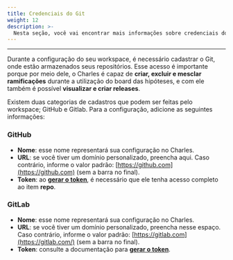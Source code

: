 ```yaml
---
title: Credenciais do Git
weight: 12
description: >-
  Nesta seção, você vai encontrar mais informações sobre credenciais do Git.
---
```


---

Durante a configuração do seu workspace, é necessário cadastrar o Git, onde estão armazenados seus repositórios. Esse acesso é importante porque por meio dele, o Charles é capaz de **criar, excluir e mesclar ramificações** durante a utilização do board das hipóteses, e com ele também é possível **visualizar e criar releases**.

Existem duas categorias de cadastros que podem ser feitas pelo workspace; GitHub e Gitlab. Para a configuração, adicione as seguintes informações:

### GitHub

* **Nome**: esse nome representará sua configuração no Charles. 
* **URL**: se você tiver um domínio personalizado, preencha aqui. Caso contrário, informe o valor padrão: [https://github.com](https://github.com) \(sem a barra no final\). 
* **Token**: ao [**gerar o token**](https://help.github.com/pt/github/authenticating-to-github/creating-a-personal-access-token-for-the-command-line), é necessário que ele tenha acesso completo ao item **repo**.

### GitLab

* **Nome**: esse nome representará sua configuração no Charles. 
* **URL**: se você tiver um domínio personalizado, preencha nesse espaço. Caso contrário, informe o valor padrão: [https://gitlab.com](https://gitlab.com/) \(sem a barra no final\). 
* **Token**: consulte a documentação para [**gerar o token**](https://docs.gitlab.com/ee/api/#personalproject-access-tokens).
